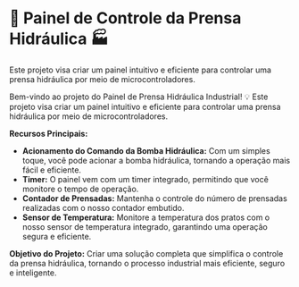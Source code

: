 # 🔧 Painel de Controle da Prensa Hidráulica 🏭

 Este projeto visa criar um painel intuitivo e eficiente para controlar uma prensa hidráulica por meio de microcontroladores.

Bem-vindo ao projeto do Painel de Prensa Hidráulica Industrial! 💡 Este projeto visa criar um painel intuitivo e eficiente para controlar uma prensa hidráulica por meio de microcontroladores.

**Recursos Principais:**

- **Acionamento do Comando da Bomba Hidráulica:** Com um simples toque, você pode acionar a bomba hidráulica, tornando a operação mais fácil e eficiente.
- **Timer:** O painel vem com um timer integrado, permitindo que você monitore o tempo de operação.
- **Contador de Prensadas:** Mantenha o controle do número de prensadas realizadas com o nosso contador embutido.
- **Sensor de Temperatura:** Monitore a temperatura dos pratos com o nosso sensor de temperatura integrado, garantindo uma operação segura e eficiente.

**Objetivo do Projeto:**
Criar uma solução completa que simplifica o controle da prensa hidráulica, tornando o processo industrial mais eficiente, seguro e inteligente.
